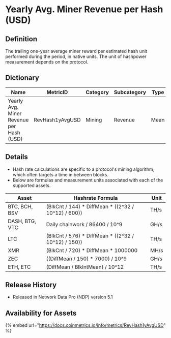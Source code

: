 # Yearly Avg. Miner Revenue per Hash (USD)

## Definition

The trailing one-year average miner reward per estimated hash unit performed during the period, in native units. The unit of hashpower measurement depends on the protocol.

## Dictionary

| Name                                     | MetricID        | Category | Subcategory | Type | Unit | Interval |
| ---------------------------------------- | --------------- | -------- | ----------- | ---- | ---- | -------- |
| Yearly Avg. Miner Revenue per Hash (USD) | RevHash1yAvgUSD | Mining   | Revenue     | Mean | USD  | 1 day    |

## Details

* Hash rate calculations are specific to a protocol's mining algorithm, which often targets a time in between blocks.
* Below are formulas and measurement units associated with each of the supported assets.

| Asset          | Hashrate Formula                                      | Unit |
| -------------- | ----------------------------------------------------- | ---- |
| BTC, BCH, BSV  | (BlkCnt / 144) \* DiffMean \* ((2^32 / 10^12) / 600)) | TH/s |
| DASH, BTG, VTC | Daily chainwork / 86400 / 10^9                        | GH/s |
| LTC            | (BlkCnt / 576) \* DiffMean \* ((2^32 / 10^12) / 150)) | TH/s |
| XMR            | (BlkCnt / 720) \* DiffMean \* 1000000                 | MH/s |
| ZEC            | ((DiffMean / 150) \* 7000) / 10^9                     | GH/s |
| ETH, ETC       | (DiffMean / BlkIntMean) / 10^12                       | TH/s |

## Release History

* Released in Network Data Pro (NDP) version 5.1&#x20;

## Availability for Assets

{% embed url="https://docs.coinmetrics.io/info/metrics/RevHash1yAvgUSD" %}
